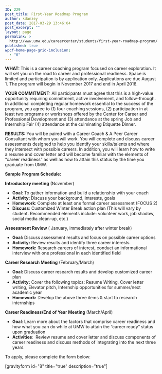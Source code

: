 ```yaml
---
ID: 229
post_title: First-Year Roadmap Program
author: kdanzey
post_date: 2017-03-29 13:46:04
post_excerpt: ""
layout: page
permalink: >
  http://www.umw.edu/careercenter/students/first-year-roadmap-program/
published: true
wpcf-home-page-grid-inclusion:
  - "0"
---
```

<strong>WHAT: </strong>This is a career coaching program focused on career exploration. It will set you on the road to career and professional readiness. Space is limited and participation is by application only. Applications are due August 1. The program will begin in November 2017 and end in April 2018.

<strong>YOUR COMMITMENT: </strong>All participants must agree that this is a high-value opportunity requiring commitment, active involvement, and follow-through. In additional completing regular homework essential to the success of the program, you agree to (1) four coaching sessions, (2) participation in at least two programs or workshops offered by the Center for Career and Professional Development and (3) attendance at the spring Job and Internship Fair (4) attendance at the culminating Etiquette Dinner.

<strong>RESULTS: </strong>You will be paired with a Career Coach &amp; A Peer Career Consultant with whom you will work. You will complete and discuss career assessments designed to help you identify your skills/talents and where they intersect with possible careers. In addition, you will learn how to write a resume and cover letter and will become familiar with the elements of “career readiness” as well as how to attain this status by the time you graduate from UMW.

<strong>Sample Program Schedule:</strong>

<strong>Introductory meeting</strong> (November)
<ul>
 	<li><strong>Goal</strong>: To gather information and build a relationship with your coach</li>
 	<li><strong>Activity</strong>: Discuss your background, interests, goals</li>
 	<li><strong>Homework</strong>: Complete at least one formal career assessment (FOCUS 2)</li>
 	<li><strong>Discuss</strong>: Customized Winter Break action plan (This will vary by student. Recommended elements include: volunteer work, job shadow, social media clean-up, etc.)</li>
</ul>
<strong>Assessment Review</strong> ( January, immediately after winter break)
<ul>
 	<li><strong>Goal: </strong>Discuss assessment results and focus on possible career options</li>
 	<li><strong>Activity:</strong> Review results and identify three career interests</li>
 	<li><strong>Homework:</strong> Research careers of interest, conduct an informational interview with one professional in each identified field</li>
</ul>
<strong>Career Research Meeting</strong> (February/March)
<ul>
 	<li><strong>Goal: </strong>Discuss career research results and develop customized career plan</li>
 	<li><strong>Activity:</strong> Cover the following topics: Resume Writing, Cover letter writing, Elevator pitch, Internship opportunities for summer/next academic year</li>
 	<li><strong>Homework:</strong> Develop the above three items &amp; start to research internships</li>
</ul>
<strong>Career Readiness/End of Year Meeting </strong>(March/April)
<ul>
 	<li><strong>Goal</strong>: Learn more about the factors that comprise career readiness and how what you can do while at UMW to attain the “career ready” status upon graduation</li>
 	<li><strong>Activities</strong>:  Review resume and cover letter and discuss components of career readiness and discuss methods of integrating into the next three years</li>
</ul>
To apply, please complete the form below:

[gravityform id="8" title="true" description="true"]

&nbsp;